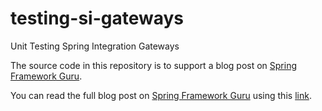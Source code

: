 # testing-si-gateways
Unit Testing Spring Integration Gateways

The source code in this repository is to support a blog post on [Spring Framework Guru](http://springframework.guru). 

You can read the full blog post on [Spring Framework Guru](http://springframework.guru) using this [link](http://springframework.guru/testing-spring-integration-gateways/).